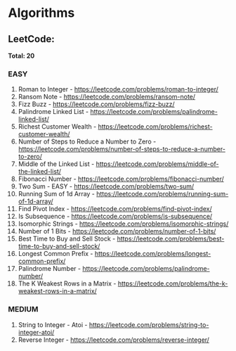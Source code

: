 # Algorithms
 
## LeetCode:

**Total: 20**

### EASY

1. Roman to Integer - https://leetcode.com/problems/roman-to-integer/
2. Ransom Note -  https://leetcode.com/problems/ransom-note/
3. Fizz Buzz - https://leetcode.com/problems/fizz-buzz/
4. Palindrome Linked List - https://leetcode.com/problems/palindrome-linked-list/
5. Richest Customer Wealth - https://leetcode.com/problems/richest-customer-wealth/
6. Number of Steps to Reduce a Number to Zero - https://leetcode.com/problems/number-of-steps-to-reduce-a-number-to-zero/
7. Middle of the Linked List  - https://leetcode.com/problems/middle-of-the-linked-list/
8. Fibonacci Number - https://leetcode.com/problems/fibonacci-number/
9. Two Sum - EASY - https://leetcode.com/problems/two-sum/
10. Running Sum of 1d Array - https://leetcode.com/problems/running-sum-of-1d-array/
11. Find Pivot Index - https://leetcode.com/problems/find-pivot-index/
12. Is Subsequence - https://leetcode.com/problems/is-subsequence/
13. Isomorphic Strings - https://leetcode.com/problems/isomorphic-strings/
14. Number of 1 Bits - https://leetcode.com/problems/number-of-1-bits/
15. Best Time to Buy and Sell Stock - https://leetcode.com/problems/best-time-to-buy-and-sell-stock/
16. Longest Common Prefix - https://leetcode.com/problems/longest-common-prefix/
17. Palindrome Number - https://leetcode.com/problems/palindrome-number/
18. The K Weakest Rows in a Matrix  - https://leetcode.com/problems/the-k-weakest-rows-in-a-matrix/

### MEDIUM

1. String to Integer - Atoi - https://leetcode.com/problems/string-to-integer-atoi/
2. Reverse Integer - https://leetcode.com/problems/reverse-integer/
